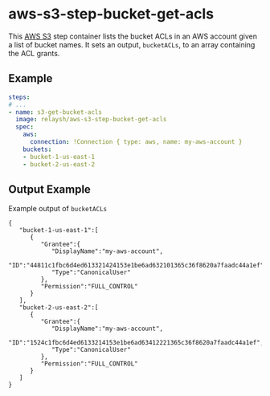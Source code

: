 # aws-s3-step-bucket-get-acls

This [AWS S3](https://aws.amazon.com/s3/) step container lists the bucket
ACLs in an AWS account given a list of bucket names. It sets an output, `bucketACLs`, 
to an array containing the ACL grants.

## Example

```yaml
steps:
# ...
- name: s3-get-bucket-acls
  image: relaysh/aws-s3-step-bucket-get-acls
  spec:
    aws:
      connection: !Connection { type: aws, name: my-aws-account } 
    buckets:
    - bucket-1-us-east-1
    - bucket-2-us-east-2
```

## Output Example
Example output of `bucketACLs`
```
{
   "bucket-1-us-east-1":[
      {
         "Grantee":{
            "DisplayName":"my-aws-account",
            "ID":"44811c1fbc6d4ed613321424153e1be6ad632101365c36f8620a7faadc44a1ef",
            "Type":"CanonicalUser"
         },
         "Permission":"FULL_CONTROL"
      }
   ],
   "bucket-2-us-east-2":[
      {
         "Grantee":{
            "DisplayName":"my-aws-account",
            "ID":"1524c1fbc6d4ed6133214153e1be6ad63412221365c36f8620a7faadc44a1ef",
            "Type":"CanonicalUser"
         },
         "Permission":"FULL_CONTROL"
      }
   ]
}
 ```
